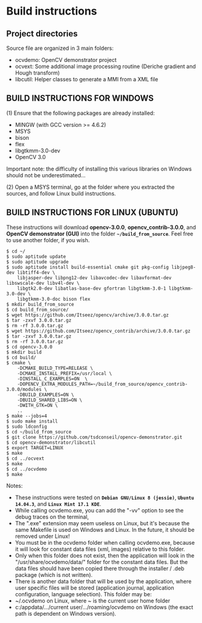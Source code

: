 # Build instructions


## Project directories

Source file are organized in 3 main folders:

 - ocvdemo: OpenCV demonstrator project
 - ocvext:  Some additional image processing routine (Deriche gradient and Hough transform)
 - libcutil: Helper classes to generate a MMI from a XML file


## BUILD INSTRUCTIONS FOR WINDOWS
(1) Ensure that the following packages are already installed:
  - MINGW (with GCC version >= 4.6.2)
  - MSYS
  - bison
  - flex
  - libgtkmm-3.0-dev
  - OpenCV 3.0

Important note: the difficulty of installing this various libraries on Windows should not be underestimated...

(2) Open a MSYS terminal, go at the folder where you extracted the sources, and follow Linux build instructions.


## BUILD INSTRUCTIONS FOR LINUX (UBUNTU)

These instructions will download **opencv-3.0.0**, **opencv_contrib-3.0.0**, and **OpenCV demonstrator (GUI)** into the
folder **`~/build_from_source`**. Feel free to use another folder, if you wish.

```
$ cd ~/
$ sudo aptitude update
$ sudo aptitude upgrade
$ sudo aptitude install build-essential cmake git pkg-config libjpeg8-dev libtiff4-dev \
    libjasper-dev libpng12-dev libavcodec-dev libavformat-dev libswscale-dev libv4l-dev \
    libgtk2.0-dev libatlas-base-dev gfortran libgtkmm-3.0-1 libgtkmm-3.0-dev \
    libgtkmm-3.0-doc bison flex
$ mkdir build_from_source
$ cd build_from_source/
$ wget https://github.com/Itseez/opencv/archive/3.0.0.tar.gz
$ tar -zxvf 3.0.0.tar.gz
$ rm -rf 3.0.0.tar.gz
$ wget https://github.com/Itseez/opencv_contrib/archive/3.0.0.tar.gz
$ tar -zxvf 3.0.0.tar.gz
$ rm -rf 3.0.0.tar.gz
$ cd opencv-3.0.0
$ mkdir build
$ cd build/
$ cmake \
    -DCMAKE_BUILD_TYPE=RELEASE \
    -DCMAKE_INSTALL_PREFIX=/usr/local \
    -DINSTALL_C_EXAMPLES=ON  \
    -DOPENCV_EXTRA_MODULES_PATH=~/build_from_source/opencv_contrib-3.0.0/modules \
    -DBUILD_EXAMPLES=ON \
    -DBUILD_SHARED_LIBS=ON \
    -DWITH_GTK=ON \
    ..
$ make --jobs=4
$ sudo make install
$ sudo ldconfig
$ cd ~/build_from_source
$ git clone https://github.com/tsdconseil/opencv-demonstrator.git
$ cd opencv-demonstrator/libcutil
$ export TARGET=LINUX
$ make
$ cd ../ocvext
$ make
$ cd ../ocvdemo
$ make
```

Notes:

- These instructions were tested on **`Debian GNU/Linux 8 (jessie)`**, **`Ubuntu 14.04.3`**, and
**`Linux Mint 17.1 KDE`**.
- While calling ocvdemo.exe, you can add the "-vv" option to see the debug traces on the terminal,
- The ".exe" extension may seem useless on Linux, but it's because the same Makefile is used on Windows and Linux. In
the future, it should be removed under Linux!
- You must be in the ocvdemo folder when calling ocvdemo.exe, because it will look for constant data files (xml, images)
relative to this folder.
- Only when this folder does not exist, then the application will look in the "/usr/share/ocvdemo/data/" folder for the
constant data files. But the data files should have been copied there through the installer / .deb package (which is not
written).
- There is another data folder that will be used by the application, where user specific files will be stored
(application journal, application configuration, language selection). This folder may be:
- ~/.ocvdemo on Linux, where ~ is the current user home folder
- c:/appdata/.../current user/.../roaming/ocvdemo on Windows (the exact path is dependent on Windows version).
